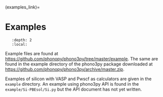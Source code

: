 (examples_link)=
# Examples

```{contents}
   :depth: 2
   :local:
```

Example files are found at
https://github.com/phonopy/phono3py/tree/master/example. The same are
found in the example directory of the phono3py package downloaded at
https://github.com/phonopy/phono3py/archive/master.zip.

Examples of silicon with VASP and Pwscf as calculators are given in
the `example` directory. An example using phono3py API is found in
the `example/Si-PBEsol/Si.py` but the API document has not yet written.
